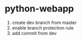 # python-webapp
1. create dev branch from master
2. enable branch protection rule
3. add commit from dev

